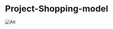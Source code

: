 # Project-Shopping-model

![Alt](https://repobeats.axiom.co/api/embed/c903333769ff20dad023c90c0c6929e7ed832e37.svg "Repobeats analytics image")
